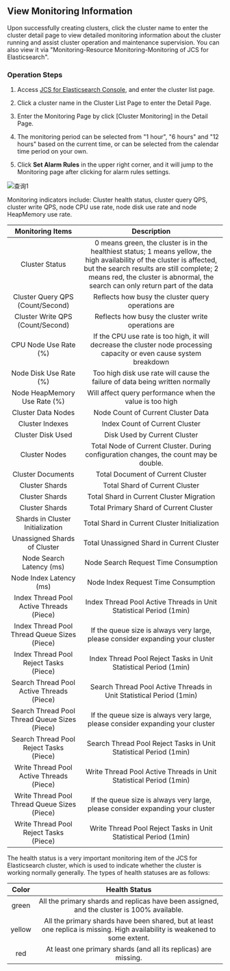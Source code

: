 ## View Monitoring Information
Upon successfully creating clusters, click the cluster name to enter the cluster detail page to view detailed monitoring information about the cluster running and assist cluster operation and maintenance supervision. You can also view it via "Monitoring-Resource Monitoring-Monitoring of JCS for Elasticsearch".</br>
### Operation Steps
1. Access [JCS for Elasticsearch Console](https://es-console.jdcloud.com/clusters), and enter the cluster list page.</br>

2. Click a cluster name in the Cluster List Page to enter the Detail Page.</br>

3. Enter the Monitoring Page by click [Cluster Monitoring] in the Detail Page.</br>

4. The monitoring period can be selected from "1 hour", "6 hours" and "12 hours" based on the current time, or can be selected from the calendar time period on your own.</br>

5. Click **Set Alarm Rules** in the upper right corner, and it will jump to the Monitoring page after clicking for alarm rules settings.</br>

![查询1](https://github.com/jdcloudcom/cn/blob/Elasticsearch/image/Internet-Middleware/JCS%20for%20Elasticsearch/监控ES.png)
 
Monitoring indicators include: Cluster health status, cluster query QPS, cluster write QPS, node CPU use rate, node disk use rate and node HeapMemory use rate.</br>

| Monitoring Items	| Description	|
|:--:|:--:|
| Cluster Status | 0 means green, the cluster is in the healthiest status; 1 means yellow, the high availability of the cluster is affected, but the search results are still complete; 2 means red, the cluster is abnormal, the search can only return part of the data |
| Cluster Query QPS (Count/Second) 	| Reflects how busy the cluster query operations are |
| Cluster Write QPS (Count/Second) | Reflects how busy the cluster write operations are |
| CPU Node Use Rate (%) | If the CPU use rate is too high, it will decrease the cluster node processing capacity or even cause system breakdown |
| Node Disk Use Rate (%) 	| Too high disk use rate will cause the failure of data being written normally |
| Node HeapMemory Use Rate (%) |Will affect query performance when the value is too high | 
| Cluster Data Nodes | Node Count of Current Cluster Data | 
| Cluster Indexes | Index Count of Current Cluster | 
| Cluster Disk Used |Disk Used by Current Cluster | 
| Cluster Nodes | Total Node of Current Cluster. During configuration changes, the count may be double. | 
| Cluster Documents |Total Document of Current Cluster | 
| Cluster Shards |Total Shard of Current Cluster | 
| Cluster Shards |Total Shard in Current Cluster Migration | 
| Cluster Shards |Total Primary Shard of Current Cluster | 
| Shards in Cluster Initialization |Total Shard in Current Cluster Initialization | 
| Unassigned Shards of Cluster |Total Unassigned Shard in Current Cluster | 
| Node Search Latency (ms) | Node Search Request Time Consumption | 
| Node Index Latency (ms) | Node Index Request Time Consumption | 
| Index Thread Pool Active Threads (Piece) |Index Thread Pool Active Threads in Unit Statistical Period (1min) | 
| Index Thread Pool Thread Queue Sizes (Piece) |If the queue size is always very large, please consider expanding your cluster | 
| Index Thread Pool Reject Tasks (Piece) |Index Thread Pool Reject Tasks in Unit Statistical Period (1min) | 
| Search Thread Pool Active Threads (Piece) |Search Thread Pool Active Threads in Unit Statistical Period (1min) | 
| Search Thread Pool Thread Queue Sizes (Piece) |If the queue size is always very large, please consider expanding your cluster | 
| Search Thread Pool Reject Tasks (Piece) |Search Thread Pool Reject Tasks in Unit Statistical Period (1min) | 
| Write Thread Pool Active Threads (Piece) |Write Thread Pool Active Threads in Unit Statistical Period (1min) | 
| Write Thread Pool Thread Queue Sizes (Piece) |If the queue size is always very large, please consider expanding your cluster | 
| Write Thread Pool Reject Tasks (Piece) |Write Thread Pool Reject Tasks in Unit Statistical Period (1min) | 





The health status is a very important monitoring item of the JCS for Elasticsearch cluster, which is used to indicate whether the cluster is working normally generally. The types of health statuses are as follows:</br>

|Color | Health Status	|
|:--:|:--: |
| green | All the primary shards and replicas have been assigned, and the cluster is 100% available.	|
| yellow | All the primary shards have been shared, but at least one replica is missing. High availability is weakened to some extent.	|
| red | At least one primary shards (and all its replicas) are missing. |
